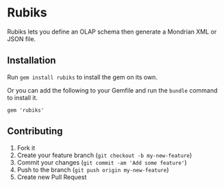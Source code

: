 # Rubiks

<!--
[![Gem Version](https://badge.fury.io/rb/rubiks.png)](http://badge.fury.io/rb/rubiks)
[![Build Status](https://secure.travis-ci.org/moneydesktop/rubiks.png?branch=master)](https://travis-ci.org/moneydesktop/rubiks)
[![Code Climate](https://codeclimate.com/github/moneydesktop/rubiks.png)](https://codeclimate.com/github/moneydesktop/rubiks)
-->

Rubiks lets you define an OLAP schema then generate a Mondrian XML or JSON file.

## Installation

Run `gem install rubiks` to install the gem on its own.

Or you can add the following to your Gemfile and run the `bundle` command to install it.

    gem 'rubiks'

## Contributing

1. Fork it
2. Create your feature branch (`git checkout -b my-new-feature`)
3. Commit your changes (`git commit -am 'Add some feature'`)
4. Push to the branch (`git push origin my-new-feature`)
5. Create new Pull Request
